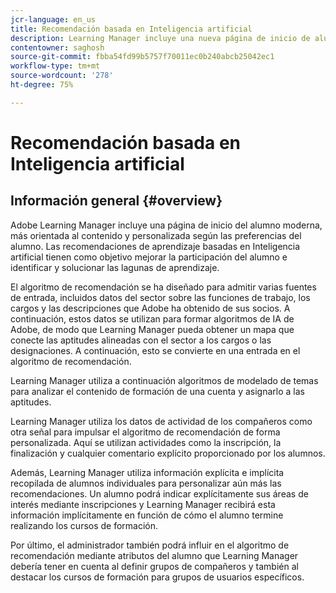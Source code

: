 ```yaml
---
jcr-language: en_us
title: Recomendación basada en Inteligencia artificial
description: Learning Manager incluye una nueva página de inicio de alumno, moderna, más orientada al contenido y personalizada según las preferencias del alumno. Las recomendaciones de aprendizaje basadas en Inteligencia artificial tienen como objetivo mejorar la participación del alumno e identificar y solucionar las lagunas de aprendizaje.
contentowner: saghosh
source-git-commit: fbba54fd99b5757f70011ec0b240abcb25042ec1
workflow-type: tm+mt
source-wordcount: '278'
ht-degree: 75%

---
```




# Recomendación basada en Inteligencia artificial

## Información general {#overview}

Adobe Learning Manager incluye una página de inicio del alumno moderna, más orientada al contenido y personalizada según las preferencias del alumno. Las recomendaciones de aprendizaje basadas en Inteligencia artificial tienen como objetivo mejorar la participación del alumno e identificar y solucionar las lagunas de aprendizaje.

El algoritmo de recomendación se ha diseñado para admitir varias fuentes de entrada, incluidos datos del sector sobre las funciones de trabajo, los cargos y las descripciones que Adobe ha obtenido de sus socios. A continuación, estos datos se utilizan para formar algoritmos de IA de Adobe, de modo que Learning Manager pueda obtener un mapa que conecte las aptitudes alineadas con el sector a los cargos o las designaciones. A continuación, esto se convierte en una entrada en el algoritmo de recomendación.

Learning Manager utiliza a continuación algoritmos de modelado de temas para analizar el contenido de formación de una cuenta y asignarlo a las aptitudes.

Learning Manager utiliza los datos de actividad de los compañeros como otra señal para impulsar el algoritmo de recomendación de forma personalizada. Aquí se utilizan actividades como la inscripción, la finalización y cualquier comentario explícito proporcionado por los alumnos.

Además, Learning Manager utiliza información explícita e implícita recopilada de alumnos individuales para personalizar aún más las recomendaciones. Un alumno podrá indicar explícitamente sus áreas de interés mediante inscripciones y Learning Manager recibirá esta información implícitamente en función de cómo el alumno termine realizando los cursos de formación.

Por último, el administrador también podrá influir en el algoritmo de recomendación mediante atributos del alumno que Learning Manager debería tener en cuenta al definir grupos de compañeros y también al destacar los cursos de formación para grupos de usuarios específicos.
